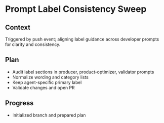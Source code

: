 # Prompt Label Consistency Sweep

## Context
Triggered by push event; aligning label guidance across developer prompts for clarity and consistency.

## Plan
- Audit label sections in producer, product-optimizer, validator prompts
- Normalize wording and category lists
- Keep agent-specific primary label
- Validate changes and open PR

## Progress
- Initialized branch and prepared plan
